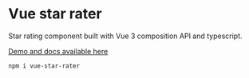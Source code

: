 # Vue star rater

Star rating component built with Vue 3 composition API and typescript.

[Demo and docs available here](https://vue-star-rater.netlify.app)


```
npm i vue-star-rater
```



